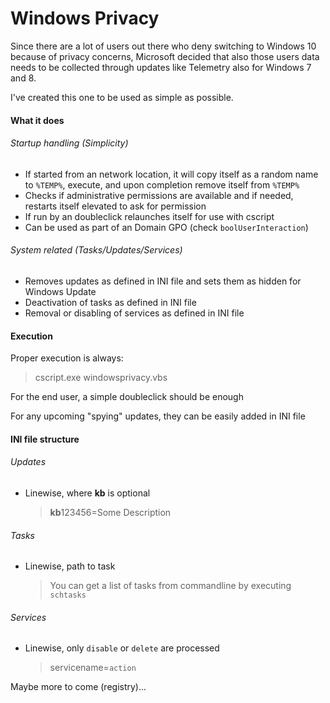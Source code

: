 # Windows Privacy

Since there are a lot of users out there who deny switching to Windows 10 because of privacy concerns, Microsoft decided that also those users data needs to be collected through updates like Telemetry also for Windows 7 and 8.

I've created this one to be used as simple as possible.

#### What it does

###### Startup handling (Simplicity)

- If started from an network location, it will copy itself as a random name to `%TEMP%`, execute, and upon completion remove itself from `%TEMP%`
- Checks if administrative permissions are available and if needed, restarts itself elevated to ask for permission
- If run by an doubleclick relaunches itself for use with cscript
- Can be used as part of an Domain GPO (check `boolUserInteraction`)
 
###### System related (Tasks/Updates/Services)
- Removes updates as defined in INI file and sets them as hidden for Windows Update
- Deactivation of tasks as defined in INI file
- Removal or disabling of services as defined in INI file

#### Execution

Proper execution is always:
> cscript.exe windowsprivacy.vbs

For the end user, a simple doubleclick should be enough

For any upcoming "spying" updates, they can be easily added in INI file

#### INI file structure

###### Updates

- Linewise, where **kb** is optional
  > **kb**123456=Some Description
  
###### Tasks

- Linewise, path to task
  > You can get a list of tasks from commandline by executing `schtasks` 

###### Services

- Linewise, only `disable` or `delete` are processed
  > servicename=`action`

Maybe more to come (registry)...
